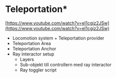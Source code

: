 # Teleportation\*

[https://www.youtube.com/watch?v=eI1cgiz2JSw](https://www.youtube.com/watch?v=eI1cgiz2JSw)

* Locomotion system + Teleportation provider
* Teleportation Area
* Teleportation Anchor
* Ray interactor setup
  * Layers
  * Sub-objekt till controllern med ray interactor
  * Ray toggler script
